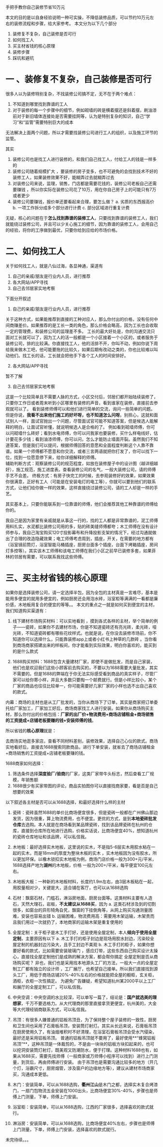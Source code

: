 手把手教你自己装修节省10万元

本文的目的是以自身经验说明一种可实操，不降低装修品质，可以节约10万元左右的装修流程和步骤，给大家参考。
本文分为以下几个部分
1. 装修复不复杂，自己装修是否可行
2. 如何找工人
3. 买主材省钱的核心原理
4. 装修步骤
5. 踩坑和避坑

# 一 、装修复不复杂，自己装修是否可行
很多人以为装修特别复杂，不找装修公司搞不定，无不在于两个难点：
1. 不知道到哪里找到靠谱的工人
2. 对于装修的每一个步骤中的细节，例如砌墙的砖是横着摆还是斜着摆，刷油漆前对于新旧墙体连接处是否需要挂网等，认为是特别复杂的知识，自己“学习”和“监管”需要特别巨大的成本

无法解决上面两个问题，所以才需要找装修公司进行工人的组织，以及施工环节的监管。

其实
1. 装修公司也是找工人进行装修的，和我们自己找工人，付给工人的钱是一样多的
2. 装修公司随着规模扩大 ，要装修的房子变多，也不可避免的会找到技术不好的装修工人，如果装修效果不好，能糊弄过去就糊弄过去
3. 对装修公司来说，监理，销售，门店都是需要花钱的，装修公司老板自己还需要赚钱 ，所以你实际在装修公司花了10万，用在你自己房子上的可能只有7万或者更少
4. 装修公司要赚钱，报价单还要看起来合理，要怎么做？
a. 劣质的东西报高价 
b. 一项工作拆分成多个部分进行计费
c. 部分区域进行重复计费

无疑，核心的问题在于**怎么找到靠谱的装修工人**，只要找到靠谱的装修工人，我们就能绕过装修公司，并且可以少关心施工的细节，因为靠谱的装修工人，会用自己的经验，将你的工序做到最优，只要你给到应给的市场价格。

# 二、如何找工人
关于如何找工人，就是八仙过海，各显神通，渠道有
1. 自己的亲戚/朋友是行业内人员，进行推荐
2. 各大网站/APP寻找
3. 自己去邻居家实地考察

下面分开叙述

1. 自己的亲戚/朋友是行业内人员，进行推荐

关于这种方式，如果能推荐到直接的工种对应人，那么你付出的价格，没有任何中间商赚差价。如果推荐的是工长一类的角色，那么价格会略高，因为工长也会收取一定的管理费，和装修公司的监理差不多。
工长的最大好处是，你的沟通交流只面对工长就可以了，因为工人的活一般都是一个小区接着一个小区的，或者服务于装修公司，排的比较满。你直接找工人，他的活排不开，你叫不动，例如你说下周给我来做木工吧，他可能要拖的比较久，如果后期有改动之类的，你也比较难以叫动他们。找工长的话，工长就会把他手下各个工人的时间安排好。

2. 各大网站/APP寻找

暂不了解

3. 自己去邻居家实地考察

这是一个比较简单且不需要人脉的方式，小区交付后，邻居们都开始陆续装修了，只要你工作日或者周末听到小区哪里有装修的声音，看到谁家在装修，直接前去参观就可以了。
看到装修师傅可以和他们进行简单的交流，询问一些简单的问题。但是你说，**我看不出来他们施工的好坏呀，也不知道怎么问呀**。别担心，这就和面试别人一样，面试官抛出一个问题，尽管面试官可能不知道答案，但是候选人能解释的明白，让面试官听懂，就说明候选人是合格的了。
例如看到砌墙师傅，你可以问砌墙什么砖好；看到水电师傅，你可以问我家也要装修，买什么样电线好，估计要花多少钱；看到油漆师傅，你可以问，怎么才能防止墙面开裂。虽然我们不知道答案，但是我们可以提问，根据师傅回答的意愿和全面程度判断这个人靠不靠谱。如果一个师傅都不愿意和你交流，或者三言两语就把你打发了，你可以找下一位，找到一位愿意停下来，给你详细解释的师傅。     
辅助判断方式：观察装修公司的规范程度，如放在装修屋子中的设计图（越详细越好），施工规范，施工进度表。查看装修公司的名气，一般大装修公司，请的师傅手艺不会差。
终极方式：有房子快完工的时候，去参观装修好的效果，如果效果你很满意，正好有工人（可能是在安装电灯的电工等），你就可以要到他们的联系方式，让他们给你做一样的效果，这样直接绕过装修公司，请的工人却是一样的手艺。

其实基本上，只要你能联系到一位靠谱的师傅，他们会推荐其他工种靠谱的师傅给你的。

我自己是因为家里有亲戚就是从事这一行的，找的工人都是非常靠谱的，泥工师傅用料扎实，水泥都比装修公司用的多，贴的砖美缝师傅都夸；木工师傅在没有设计师参与，我自己淘宝购买120寸投影幕布和升降投影支架的情况下，经过沟通就做出了合理的改造隐藏效果；电工师傅考虑周到，插座，开关，在需要的地方都有（浴室镜前筒灯，浴室智能马桶插座，厨房台面多个插座，台面下烤箱插座，房间灯多控等）。其实该木工师傅和该电工师傅在我们小区之前早已装修多套，如果菲林的邻居有需要，可以联系我找这些师傅。

# 三、买主材省钱的核心原理
如果你是选择装修公司，请一定选择半包，因为全包的主材真是一言难尽，基本是能用多便宜的就用多便宜的，例如厨房还会用泡水砖，浴室柜等满满的一看都是廉价感，木地板用复合的便宜的等等。。
本文的重点之一就是如何买到便宜的主材，我们知道购买渠道有：

1. 线下建材市场购买材料：可以实地看到 ，摸到各式各样的主材，举个简单的例子——瓷砖，如果你不去建材市场，你是不知道瓷砖还有亮光砖，柔光砖，哑光砖，不知道瓷砖都有哪些花纹样式。也就是说，在你没去装修市场前，你不知道你可以选择什么，只能靠装修app上或者小红书上种草的几款砖 。当你看到商场商家搭建出来的样板间，你才能看到实际效果，明白你喜欢的，能买到的是什么款式

2. 1688购买材料：1688包含大量建材厂家，即使不是做批发，而是自己家装，他们也是欢迎我们这些小顾客前去购买的，不要以为1688需要大量批发，其实不需要的。但是1688的弊端在于你无法实际感受看到商品的真实样子，尽管厂家可以给你寄小样，并且大多数只要掏一个邮费就行。但是小样比较小，某个厂家的商品也往往比较单一，你可能需要好几家厂家的小样也选不出自己喜欢的款式。

内幕：商场的主材也是从工厂批发的，当你从商场下了订单，其实是商家把订单委托给厂家加工，厂家加工好后，商场商家找工人进行安装。如果你从商场购买主材，那么你付出的价格包括：**厂家的出厂价+物流费用+商场店铺租金+商场销售的工资提成+店铺老板要赚的钱+安装师傅的钱**。

所以省钱的**核心原理**就是：

去商场实地逛多家店，查看不同材料差别，装修效果，选择自己心仪的款式。商场实地看好后，直接去1688搜索同款商品，进行下单安装，就省去了商场店铺租金+商场销售的工资提成+店铺老板要赚的钱。

1688商家如何选择：
1. 筛选条件选择**深度验厂/验商**的厂家，这类厂家带牛头标志，然后查看工厂规模，年销售额
2. 1688很少有买家带图的评论，商品实拍图你可以直接找商家要，看是否是自己想要的效果


以下叙述各主材是否可以从1688选择，和最好选择什么样的主材

1. 瓷砖：瓷砖虽然1688的单价比商场便宜很多，但是瓷砖一般都在广州佛山那边发货，因为很重，算上物流费用，也不便宜。更优的方式，是到**本地瓷砖批发仓库**去选购。本人就是在商场看到某品牌瓷砖，找到该品牌瓷砖在杭州的仓库，直接到仓库所在地进行选购，价格实话说，比商场便宜40%，想知道杭州的瓷砖仓库地址和该品牌，可以私信我。

2. 木地板：最好选择实木地板，这里说的实木，不是指5-6层实木用胶水粘在一起的实木，而是18mm的厚度为整块木板的实木 ，实木地板因为没有胶水，所以更加环保。以橡木锁扣实木地板为例，商场门店价格一般为300+元/平米，1688选择产地为**湖州**的木地板，价格 一般为200+/平米，每平便宜100元左右。

3. 木地板大板：一种新的木地板材料，长度约1.9m左右，由3层木板粘在一起，用胶量相对少，关键是大，适合铺在客厅，也可以从1688选购

4. 石材：飘窗石材，门槛石，淋浴房地面，厨房台面等。这类材料主要有人造石，天然大理石，岩板，**不太建议从1688买**，因为
a.  这类石材涉及到的切割很多，如窗台的异形犄角旮旯，飘窗的下挂倒角等，从网上购买沟通测量困难，安装也容易出错
b. 运输困难，物流费用高：需要用木架运输，木架贵而且我们用过一次就扔了，本地商家的运输木架是重复使用的

5. 全屋定制：关于柜子是木工手打好，还是使用全屋定制，本人**倾向于使用全屋定制**，主要原因有以下
a. 木工手打的柜子封边是现场用胶水封边，污染较全屋定制的机器封边污染大，且手工封边不美观
b. 木工手打的柜子，如果你想要好看的款式，比如需要安装玻璃门 ，感应灯带，这些东西自己购买设计太操心，直接找全屋定制他们是成熟的解决方案，都会帮你搞定
全屋定制是否从商场购买呢？
非也，我们也是采用找本地源头工厂的方法，一般大一点的全屋定制工厂都有独立的设计师 ，工厂展厅，也希望自己接单。所以我们直接找到源头工厂，用低于商场店铺20%-40%左右的价格就能把全屋的橱柜，玄关柜，酒柜，衣柜一次性搞定。
为避免广告嫌疑，希望知道杭州某2000平以上工厂和展厅的全屋定制工厂，可以私信我。

6. 中央空调：中央空调的水比较深，可以单写一篇了，结论是：**国产就选美的理想家**，千万不要选格力。从大代理商的那里直接拿货更便宜，杭州美的，大金等大代理经销商联系方式，可以私信我。

7. 吊顶：有很多人嫌普通的铝板吊顶丑，为了保持整个屋子装修的一致性，厨房和卫生间也采用了石膏板吊顶，安装筒灯射灯。其实从长远来说，石膏板吊顶在厨房使用久了，有油烟堆积时不好清理，在浴室石膏板吊顶会受水汽侵染，最好还是采用铝板吊顶。
普通的铝板吊顶就不要用了，最好使用**“蜂窝铝板吊顶“**，这种吊顶是一体裁剪的，不是由一块块的铝板方块扣起来的，也可以挖洞安装筒灯射灯，既美观又防潮防水，便于打理。这种材料1688也有，如果从1688买，需要先找师傅（一般商家或万师傅小程序可以找到）进行上门测量，到货后，再由师傅进行安装。
由于吊顶也是需要沟通比较多的地方（开几个灯，浴霸尺寸，厨房烟管，涉及窗户的边缘地方等），建议从建材市场商家买，沟通成本更低。

8. 木门：安装简单，可以从1688选购，**衢州江山**是木门之都，选择实木复合烤漆门，一扇门包物流五金安装在1000出头，比商场便宜30%-40%，步骤也是师傅上门测量，下单，师傅上门安装。

9. 浴室柜：安装简单，可以从1688选购，江西的厂家很多，选择喜欢的款式就行。

10. 淋浴房：安装简单，可以从1688选购，比商场便宜40%左右，步骤也是师傅上门测量，下单，师傅上门安装，选择喜欢的款式就行。

未完待续。。。
